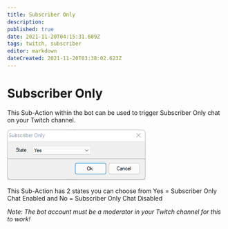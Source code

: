 ```yaml
---
title: Subscriber Only 
description: 
published: true
date: 2021-11-20T04:15:31.609Z
tags: twitch, subscriber
editor: markdown
dateCreated: 2021-11-20T03:38:02.623Z
---
```


# Subscriber Only  

This Sub-Action within the bot can be used to trigger Subscriber Only chat on your Twitch channel. 

![sub_only_.png](/sub_only_.png)

This Sub-Action has 2 states you can choose from Yes = Subscriber Only Chat Enabled and No = Subscriber Only Chat Disabled 

*Note: The bot account must be a moderator in your Twitch channel for this to work!*

